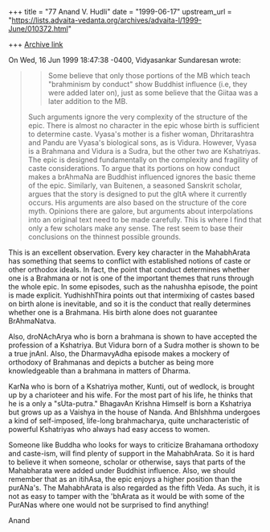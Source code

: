+++
title = "77 Anand V. Hudli"
date = "1999-06-17"
upstream_url = "https://lists.advaita-vedanta.org/archives/advaita-l/1999-June/010372.html"

+++
[Archive link](https://lists.advaita-vedanta.org/archives/advaita-l/1999-June/010372.html)

On Wed, 16 Jun 1999 18:47:38 -0400, Vidyasankar Sundaresan
<vsundaresan at HOTMAIL.COM> wrote:

>>Some believe that only those portions of the MB which teach
>>"brahminism by conduct" show Buddhist influence (i.e, they were
>>added later on), just as some believe that the Giitaa was a later
>>addition to the MB.
>
>Such arguments ignore the very complexity of the structure of the epic.
>There is almost no character in the epic whose birth is sufficient to
>determine caste. Vyasa's mother is a fisher woman, Dhritarashtra and Pandu
>are Vyasa's biological sons, as is Vidura. However, Vyasa is a Brahmana and
>Vidura is a Sudra, but the other two are Kshatriyas. The epic is designed
>fundamentally on the complexity and fragility of caste considerations. To
>argue that its portions on how conduct makes a brAhmaNa are Buddhist
>influenced ignores the basic theme of the epic. Similarly, van Buitenen, a
>seasoned Sanskrit scholar, argues that the story is designed to put the
gItA
>where it currently occurs. His arguments are also based on the structure of
>the core myth. Opinions there are galore, but arguments about
interpolations
>into an original text need to be made carefully. This is where I find that
>only a few scholars make any sense. The rest seem to base their conclusions
>on the thinnest possible grounds.
>

 This is an excellent observation. Every key character in the MahabhArata
 has something that seems to conflict with established notions of caste or
 other orthodox ideals. In fact, the point that conduct determines whether
 one is a Brahmana or not is one of the important themes that runs through
 the whole epic. In some episodes, such as the nahushha episode, the point
 is made explicit. YudhishhThira points out that intermixing of castes
 based on birth alone is inevitable, and so it is the conduct that really
 determines whether one is a Brahmana. His birth alone does not guarantee
 BrAhmaNatva.

 Also, droNAchArya who is born a brahmana is shown to have accepted
 the profession of a Kshatriya. But Vidura born of a Sudra mother is
 shown to be a true jnAnI. Also, the DharmavyAdha episode makes a mockery
 of orthodoxy of Brahmanas and depicts a butcher as being more knowledgeable
 than a brahmana in matters of Dharma.

 KarNa who is born of a Kshatriya mother, Kunti, out of wedlock, is
 brought up by a charioteer and his wife. For the most part of his life,
 he thinks that he is a only a "sUta-putra." BhagavAn Krishna Himself is
 born a Kshatriya but grows up as a Vaishya in the house of Nanda.
 And BhIshhma undergoes a kind of self-imposed, life-long brahmacharya,
 quite uncharacteristic of powerful Kshatriyas who always had easy access
 to women.

 Someone like Buddha who looks for ways to criticize Brahamana
 orthodoxy and caste-ism, will find plenty of support in the MahabhArata.
 So it is hard to believe it when someone, scholar or otherwise, says
 that parts of the Mahabharata were added under Buddhist influence.
 Also, we should remember that as an itihAsa, the epic enjoys a higher
 position than the purANa's. The MahabhArata is also regarded as the fifth
 Veda. As such, it is not as easy to tamper with the 'bhArata as it would
 be with some of the PurANas where one would not be surprised to find
 anything!


 Anand

